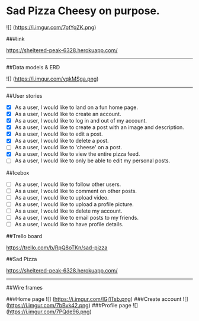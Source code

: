 # Sad Pizza Cheesy on purpose.
![] (https://i.imgur.com/7ptYqZK.png)

###link

https://sheltered-peak-6328.herokuapp.com/
________________________________________
##Data models & ERD

![] (https://i.imgur.com/yqkMSga.png)
________________________________________
##User stories

- [x] As a user, I would like to land on a fun home page.
- [x] As a user, I would like to create an account.
- [x] As a user, I would like to log in and out of my account.
- [x] As a user, I would like to create a post with an image and description.
- [x] As a user, I would like to edit a post.
- [x] As a user, I would like to delete a post.
- [ ] As a user, I would like to 'cheese' on a post.
- [x] As a user, I would like to view the entire pizza feed.
- [ ] As a user, I would like to only be able to edit my personal posts.

##Icebox

- [ ] As a user, I would like to follow other users.
- [ ] As a user, I would like to comment on other posts.
- [ ] As a user, I would like to upload video.
- [ ] As a user, I would like to upload a profile picture.
- [ ] As a user, I would like to delete my account.
- [ ] As a user, I would like to email posts to my friends.
- [ ] As a user, I would like to have profile details.

##Trello board

https://trello.com/b/RpQ8oTKn/sad-pizza

##Sad Pizza

https://sheltered-peak-6328.herokuapp.com/

________________________________________
##Wire frames

###Home page
![] (https://i.imgur.com/lGj1Tsb.png)
###Create account
![] (https://i.imgur.com/7bBvk42.png)
###Profile page
![] (https://i.imgur.com/7PQde96.png)

